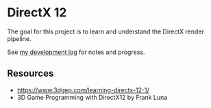 # DirectX 12 

The goal for this project is to learn and understand the DirectX render pipeline.

See [my development log](development-log.md) for notes and progress.

## Resources
- https://www.3dgep.com/learning-directx-12-1/
- 3D Game Programming with DirectX12 by Frank Luna